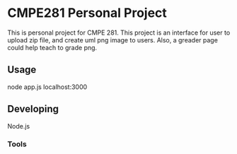 

# CMPE281 Personal Project
This is personal project for CMPE 281.
This project is an interface for user to upload zip file, and create uml png image to users. Also, a greader page could help teach to grade png.


## Usage
node app.js
localhost:3000

## Developing
Node.js


### Tools
